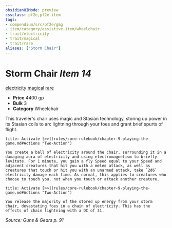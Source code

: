 ```yaml
---
obsidianUIMode: preview
cssclass: pf2e,pf2e-item
tags:
- compendium/src/pf2e/g&g
- item/category/assistive-item/wheelchair
- trait/electricity
- trait/magical
- trait/rare
aliases: ["Storm Chair"]
---
```

# Storm Chair *Item 14*  
[electricity](rules/traits/electricity.md "Electricity Energy & Element Trait")  [magical](rules/traits/magical.md "Magical Item Trait")  [rare](rules/traits/rare.md "Rare Rarity Trait")  

- **Price** 4400 gp
- **Bulk** 3
- **Category** Wheelchair

This traveler's chair uses magic and Stasian technology, storing up power in its Stasian coils to arc lightning through your foes and grant brief spurts of flight.

```ad-embed-ability
title: Activate [>>](rules/core-rulebook/chapter-9-playing-the-game.md#Actions "Two-Action")

You create a ball of electricity around the chair, surrounding it in a damaging aura of electricity and using electromagnetism to briefly levitate. For 1 minute, you gain a fly Speed equal to your Speed and adjacent creatures that hit you with a melee attack, as well as creatures that touch or hit you with an unarmed attack, take `2d6` electricity damage each time. As normal, this applies to creatures who choose to touch you, not when you touch or attack another creature.
```

```ad-embed-ability
title: Activate [>>](rules/core-rulebook/chapter-9-playing-the-game.md#Actions "Two-Action")

You release the majority of the stored up energy from your storm chair, devastating foes in a chain of electricity. This has the effects of chain lightning with a DC of 31.
```

*Source: Guns & Gears p. 91*